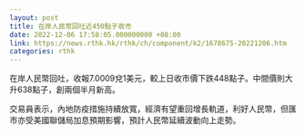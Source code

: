 ```yaml
---
layout: post
title: 在岸人民幣回吐近450點子收市
date: 2022-12-06 17:58:05.000000000 +08:00
link: https://news.rthk.hk/rthk/ch/component/k2/1678675-20221206.htm
categories: rthk
---
```


在岸人民幣回吐，收報7.0009兌1美元，較上日收市價下跌448點子。中間價則大升638點子，創兩個半月新高。

交易員表示，內地防疫措施持續放寬，經濟有望重回增長軌道，利好人民幣，但匯市亦受美國聯儲局加息預期影響，預計人民幣延續波動向上走勢。
